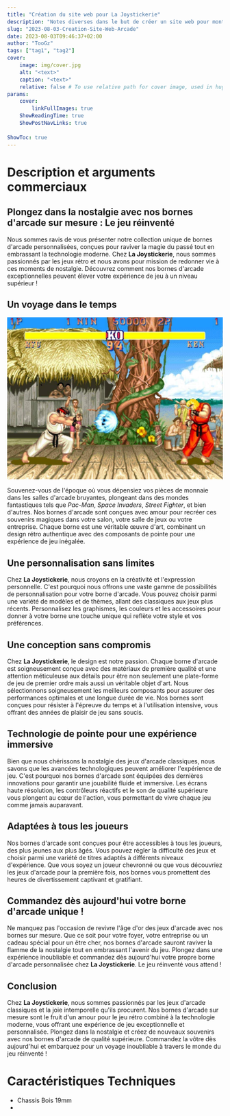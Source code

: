 ```yaml
---
title: "Création du site web pour La Joystickerie"
description: "Notes diverses dans le but de créer un site web pour montrer mes créations."
slug: "2023-08-03-Creation-Site-Web-Arcade"
date: 2023-08-03T09:46:37+02:00
author: "TooGz"
tags: ["tag1", "tag2"]
cover:
    image: img/cover.jpg
    alt: "<text>"
    caption: "<text>"
    relative: false # To use relative path for cover image, used in hugo Page-bundles
params:
    cover:
        linkFullImages: true
    ShowReadingTime: true
    ShowPostNavLinks: true

ShowToc: true
---
```

# Description et arguments commerciaux

## Plongez dans la nostalgie avec nos bornes d'arcade sur mesure : Le jeu réinventé

Nous sommes ravis de vous présenter notre collection unique de bornes d'arcade personnalisées, conçues pour raviver la magie du passé tout en embrassant la technologie moderne. Chez **La Joystickerie**, nous sommes passionnés par les jeux rétro et nous avons pour mission de redonner vie à ces moments de nostalgie. Découvrez comment nos bornes d'arcade exceptionnelles peuvent élever votre expérience de jeu à un niveau supérieur !

## Un voyage dans le temps

![](img/street-fighter-2.jpg#center)

Souvenez-vous de l'époque où vous dépensiez vos pièces de monnaie dans les salles d'arcade bruyantes, plongeant dans des mondes fantastiques tels que *Pac-Man*, *Space Invaders*, *Street Fighter*, et bien d'autres. Nos bornes d'arcade sont conçues avec amour pour recréer ces souvenirs magiques dans votre salon, votre salle de jeux ou votre entreprise. Chaque borne est une véritable œuvre d'art, combinant un design rétro authentique avec des composants de pointe pour une expérience de jeu inégalée.

## Une personnalisation sans limites

Chez **La Joystickerie**, nous croyons en la créativité et l'expression personnelle. C'est pourquoi nous offrons une vaste gamme de possibilités de personnalisation pour votre borne d'arcade. Vous pouvez choisir parmi une variété de modèles et de thèmes, allant des classiques aux jeux plus récents. Personnalisez les graphismes, les couleurs et les accessoires pour donner à votre borne une touche unique qui reflète votre style et vos préférences.

## Une conception sans compromis

Chez **La Joystickerie**, le design est notre passion. Chaque borne d'arcade est soigneusement conçue avec des matériaux de première qualité et une attention méticuleuse aux détails pour être non seulement une plate-forme de jeu de premier ordre mais aussi un véritable objet d'art. Nous sélectionnons soigneusement les meilleurs composants pour assurer des performances optimales et une longue durée de vie. Nos bornes sont conçues pour résister à l'épreuve du temps et à l'utilisation intensive, vous offrant des années de plaisir de jeu sans soucis.


## Technologie de pointe pour une expérience immersive

Bien que nous chérissons la nostalgie des jeux d'arcade classiques, nous savons que les avancées technologiques peuvent améliorer l'expérience de jeu. C'est pourquoi nos bornes d'arcade sont équipées des dernières innovations pour garantir une jouabilité fluide et immersive. Les écrans haute résolution, les contrôleurs réactifs et le son de qualité supérieure vous plongent au cœur de l'action, vous permettant de vivre chaque jeu comme jamais auparavant.

## Adaptées à tous les joueurs

Nos bornes d'arcade sont conçues pour être accessibles à tous les joueurs, des plus jeunes aux plus âgés. Vous pouvez régler la difficulté des jeux et choisir parmi une variété de titres adaptés à différents niveaux d'expérience. Que vous soyez un joueur chevronné ou que vous découvriez les jeux d'arcade pour la première fois, nos bornes vous promettent des heures de divertissement captivant et gratifiant.

## Commandez dès aujourd'hui votre borne d'arcade unique !

Ne manquez pas l'occasion de revivre l'âge d'or des jeux d'arcade avec nos bornes sur mesure. Que ce soit pour votre foyer, votre entreprise ou un cadeau spécial pour un être cher, nos bornes d'arcade sauront raviver la flamme de la nostalgie tout en embrassant l'avenir du jeu. Plongez dans une expérience inoubliable et commandez dès aujourd'hui votre propre borne d'arcade personnalisée chez **La Joystickerie**. Le jeu réinventé vous attend !

## Conclusion

Chez **La Joystickerie**, nous sommes passionnés par les jeux d'arcade classiques et la joie intemporelle qu'ils procurent. Nos bornes d'arcade sur mesure sont le fruit d'un amour pour le jeu rétro combiné à la technologie moderne, vous offrant une expérience de jeu exceptionnelle et personnalisée. Plongez dans la nostalgie et créez de nouveaux souvenirs avec nos bornes d'arcade de qualité supérieure. Commandez la vôtre dès aujourd'hui et embarquez pour un voyage inoubliable à travers le monde du jeu réinventé !


# Caractéristiques Techniques


* Chassis Bois 19mm
* 